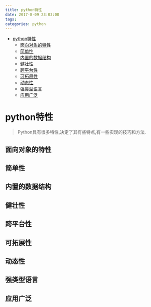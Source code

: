 ```yaml
---
title: python特性
date: 2017-8-09 23:03:00
tags:
categories: python
---
```

<!-- TOC -->

- [python特性](#python特性)
    - [面向对象的特性](#面向对象的特性)
    - [简单性](#简单性)
    - [内置的数据结构](#内置的数据结构)
    - [健壮性](#健壮性)
    - [跨平台性](#跨平台性)
    - [可拓展性](#可拓展性)
    - [动态性](#动态性)
    - [强类型语言](#强类型语言)
    - [应用广泛](#应用广泛)

<!-- /TOC -->
<!--more-->
# python特性

> Python具有很多特性,决定了其有些特点,有一些实现的技巧和方法.

## 面向对象的特性

## 简单性

## 内置的数据结构

## 健壮性

## 跨平台性

## 可拓展性

## 动态性

## 强类型语言

## 应用广泛
